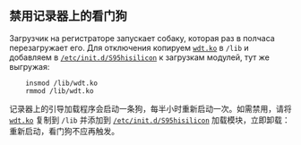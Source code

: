 ## 禁用记录器上的看门狗

Загрузчик на регистраторе запускает собаку, которая раз в полчаса перезагружает его. Для отключения копируем [`wdt.ko`](hi3536dv100/lib/wdt.ko) в `/lib` и добавляем в [`/etc/init.d/S95hisilicon`](hi3536dv100/etc/init.d/S95hisilicon) к загрузкам модулей, тут же выгружая:
```
    insmod /lib/wdt.ko
    rmmod /lib/wdt.ko
```

记录器上的引导加载程序会启动一条狗，每半小时重新启动一次。如需禁用，请将 [`wdt.ko`](hi3536dv100/lib/wdt.ko) 复制到 `/lib` 并添加到 [`/etc/init.d/S95hisilicon`](hi3536dv100/etc/init.d/S95hisilicon ) 加载模块，立即卸载：重新启动，看门狗不应再触发。

